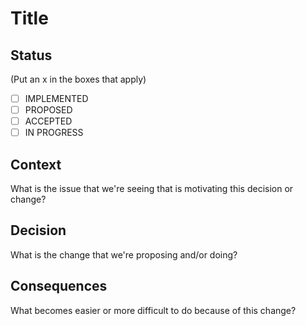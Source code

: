 # Title

## Status
(Put an x in the boxes that apply)
* [ ] IMPLEMENTED
* [ ] PROPOSED
* [ ] ACCEPTED
* [ ] IN PROGRESS

## Context

What is the issue that we're seeing that is motivating this decision or change?

## Decision

What is the change that we're proposing and/or doing?

## Consequences

What becomes easier or more difficult to do because of this change?
